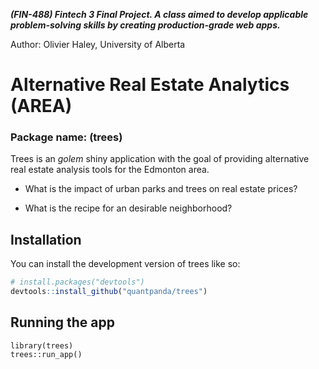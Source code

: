 
<!-- README.md is generated from README.Rmd. Please edit that file -->

***(FIN-488) Fintech 3 Final Project. A class aimed to develop
applicable problem-solving skills by creating production-grade web
apps.***

Author: Olivier Haley, University of Alberta

# Alternative Real Estate Analytics (AREA)

### Package name: (trees)

<!-- badges: start -->
<!-- badges: end -->

Trees is an *golem* shiny application with the goal of providing
alternative real estate analysis tools for the Edmonton area.

- What is the impact of urban parks and trees on real estate prices?

- What is the recipe for an desirable neighborhood?

## Installation

You can install the development version of trees like so:

``` r
# install.packages("devtools")
devtools::install_github("quantpanda/trees")
```

## Running the app

    library(trees)
    trees::run_app()

## 
